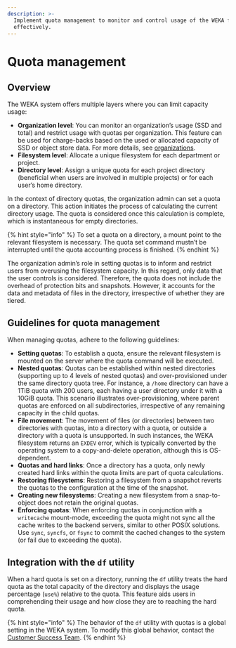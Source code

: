```yaml
---
description: >-
  Implement quota management to monitor and control usage of the WEKA filesystem
  effectively.
---
```


# Quota management

## Overview

The WEKA system offers multiple layers where you can limit capacity usage:

* **Organization level**: You can monitor an organization’s usage (SSD and total) and restrict usage with quotas per organization. This feature can be used for charge-backs based on the used or allocated capacity of SSD or object store data. For more details, see [organizations](../../operation-guide/organizations/ "mention").&#x20;
* **Filesystem level**: Allocate a unique filesystem for each department or project.
* **Directory level**: Assign a unique quota for each project directory (beneficial when users are involved in multiple projects) or for each user’s home directory.

In the context of directory quotas, the organization admin can set a quota on a directory. This action initiates the process of calculating the current directory usage. The quota is considered once this calculation is complete, which is instantaneous for empty directories.

{% hint style="info" %}
To set a quota on a directory, a mount point to the relevant filesystem is necessary. The quota set command mustn’t be interrupted until the quota accounting process is finished.
{% endhint %}

The organization admin’s role in setting quotas is to inform and restrict users from overusing the filesystem capacity. In this regard, only data that the user controls is considered. Therefore, the quota does not include the overhead of protection bits and snapshots. However, it accounts for the data and metadata of files in the directory, irrespective of whether they are tiered.

## Guidelines for quota management

When managing quotas, adhere to the following guidelines:

* **Setting quotas**: To establish a quota, ensure the relevant filesystem is mounted on the server where the quota command will be executed.
* **Nested quotas**: Quotas can be established within nested directories (supporting up to 4 levels of nested quotas) and over-provisioned under the same directory quota tree. For instance, a `/home` directory can have a 1TiB quota with 200 users, each having a user directory under it with a 10GiB quota. This scenario illustrates over-provisioning, where parent quotas are enforced on all subdirectories, irrespective of any remaining capacity in the child quotas.
* **File movement**: The movement of files (or directories) between two directories with quotas, into a directory with a quota, or outside a directory with a quota is unsupported. In such instances, the WEKA filesystem returns an `EXDEV` error, which is typically converted by the operating system to a copy-and-delete operation, although this is OS-dependent.
* **Quotas and hard links**: Once a directory has a quota, only newly created hard links within the quota limits are part of quota calculations.
* **Restoring filesystems**: Restoring a filesystem from a snapshot reverts the quotas to the configuration at the time of the snapshot.
* **Creating new filesystems**: Creating a new filesystem from a snap-to-object does not retain the original quotas.
* **Enforcing quotas**: When enforcing quotas in conjunction with a `writecache` mount-mode, exceeding the quota might not sync all the cache writes to the backend servers, similar to other POSIX solutions. Use `sync`, `syncfs`, or `fsync` to commit the cached changes to the system (or fail due to exceeding the quota).

## Integration with the `df` utility

When a hard quota is set on a directory, running the `df` utility treats the hard quota as the total capacity of the directory and displays the usage percentage (`use%`) relative to the quota. This feature aids users in comprehending their usage and how close they are to reaching the hard quota.

{% hint style="info" %}
The behavior of the `df` utility with quotas is a global setting in the WEKA system. To modify this global behavior, contact the [Customer Success Team](../../support/getting-support-for-your-weka-system.md#contact-customer-success-team).
{% endhint %}
